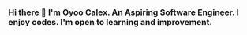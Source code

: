 ### Hi there 👋 I'm Oyoo Calex. An Aspiring Software Engineer. I enjoy codes. I'm open to learning and improvement. 

<!--
**OYOOCALEX2022/OYOOCALEX2022** is a ✨ _special_ ✨ repository because its `README.md` (this file) appears on your GitHub profile.

Here are some ideas to get you started:

- 🔭 I’m currently working on my portfolio
- 🌱 I’m currently learning JavaScript.
- 👯 I’m looking to collaborate on ...
- 🤔 I’m looking for help with ...
- 💬 Ask me about ...
- 📫 How to reach me: calexoyoo400@gmail.com
- 😄 Pronouns: HE
- ⚡ Fun fact: ...
-->
